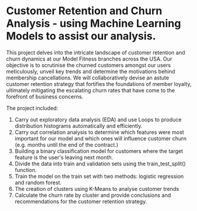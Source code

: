 # Customer Retention and Churn Analysis - using Machine Learning Models to assist our analysis.

This project delves into the intricate landscape of customer retention and churn dynamics at our Model Fitness branches across the USA. Our objective is to scrutinise the churned customers amongst our users meticulously, unveil key trends and determine the motivations behind membership cancellations. We will collaboratively devise an astute customer retention strategy that fortifies the foundations of member loyalty, ultimately mitigating the escalating churn rates that have come to the forefront of business concerns.

The project included:

1. Carry out exploratory data analysis (EDA) and use Loops to produce distribution histograms automatically and efficiently.
2. Carry out correlation analysis to determine which features were most important for our model and which ones will influence customer churn (e.g. months until the end of the contract.)
3. Building a binary classification model for customers where the target feature is the user's leaving next month.
4. Divide the data into train and validation sets using the train_test_split() function.
5. Train the model on the train set with two methods: logistic regression and random forest.
6. The creation of clusters using K-Means to analyse customer trends
7. Calculate the churn rate by cluster and provide conclusions and recommendations for the customer retention strategy.

